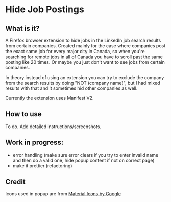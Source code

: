 # Hide Job Postings

## What is it?

A Firefox browser extension to hide jobs in the LinkedIn job search results from certain companies.
Created mainly for the case where companies post the exact same job for every major city in Canada, so when you're searching for remote jobs in all of Canada you have to scroll past the same posting like 20 times. Or maybe you just don't want to see jobs from certain companies.

In theory instead of using an extension you can try to exclude the company from the search results by doing "NOT (company name)", but I had mixed results with that and it sometimes hid other companies as well.

Currently the extension uses Manifest V2.

## How to use

To do. Add detailed instructions/screenshots.

## Work in progress:

- error handling (make sure error clears if you try to enter invalid name and then do a valid one, hide popup content if not on correct page)
- make it prettier (refactoring)

## Credit

Icons used in popup are from [Material Icons by Google](https://github.com/google/material-design-icons)
